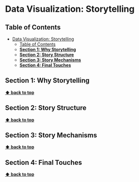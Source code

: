 # Data Visualization: Storytelling

## Table of Contents
- [Data Visualization: Storytelling](#data-visualization-storytelling)
  - [Table of Contents](#table-of-contents)
  - [**Section 1: Why Storytelling**](#section-1-why-storytelling)
  - [**Section 2: Story Structure**](#section-2-story-structure)
  - [**Section 3: Story Mechanisms**](#section-3-story-mechanisms)
  - [**Section 4: Final Touches**](#section-4-final-touches)

## **Section 1: Why Storytelling**
**[⬆ back to top](#table-of-contents)**

## **Section 2: Story Structure**
**[⬆ back to top](#table-of-contents)**

## **Section 3: Story Mechanisms**
**[⬆ back to top](#table-of-contents)**

## **Section 4: Final Touches**
**[⬆ back to top](#table-of-contents)**
